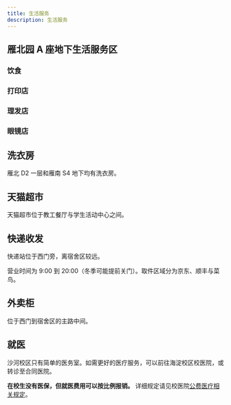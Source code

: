 ```yaml
---
title: 生活服务
description: 生活服务
---
```


## 雁北园 A 座地下生活服务区

### 饮食

### 打印店

### 理发店

### 眼镜店

## 洗衣房

雁北 D2 一层和雁南 S4 地下均有洗衣房。

## 天猫超市

天猫超市位于教工餐厅与学生活动中心之间。

## 快递收发

快递站位于西门旁，离宿舍区较远。

营业时间为 9:00 到 20:00（冬季可能提前关门）。取件区域分为京东、顺丰与菜鸟。

## 外卖柜

位于西门到宿舍区的主路中间。

## 就医

沙河校区只有简单的医务室。如需更好的医疗服务，可以前往海淀校区校医院，或转诊至合同医院。

**在校生没有医保，但就医费用可以按比例报销。** 详细规定请见校医院[公费医疗相关规定](https://xyy.bupt.edu.cn/info/1058/1391.htm)。
